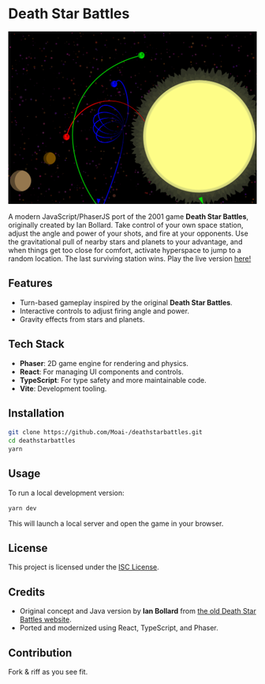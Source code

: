 # Death Star Battles

![preview](./preview.png)

A modern JavaScript/PhaserJS port of the 2001 game **Death Star Battles**, originally created by Ian Bollard. Take control of your own space station, adjust the angle and power of your shots, and fire at your opponents. Use the gravitational pull of nearby stars and planets to your advantage, and when things get too close for comfort, activate hyperspace to jump to a random location. The last surviving station wins. Play the live version [here!](https://deathstarbattles.ca/)

## Features

- Turn-based gameplay inspired by the original **Death Star Battles**.
- Interactive controls to adjust firing angle and power.
- Gravity effects from stars and planets.

## Tech Stack

- **Phaser**: 2D game engine for rendering and physics.
- **React**: For managing UI components and controls.
- **TypeScript**: For type safety and more maintainable code.
- **Vite**: Development tooling.

## Installation

```sh
git clone https://github.com/Moai-/deathstarbattles.git
cd deathstarbattles
yarn
```

## Usage

To run a local development version:

```sh
yarn dev
```

This will launch a local server and open the game in your browser.

## License

This project is licensed under the [ISC License](LICENSE).

## Credits

- Original concept and Java version by **Ian Bollard** from [the old Death Star Battles website](http://deathstarbattles.co.uk).
- Ported and modernized using React, TypeScript, and Phaser.

## Contribution

Fork & riff as you see fit.
